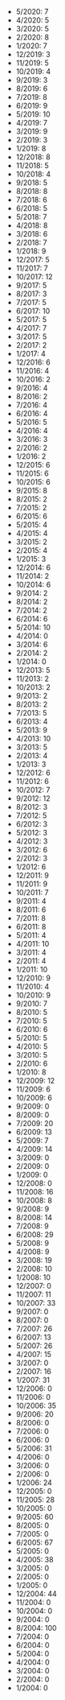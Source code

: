 *  5/2020: 7
*  4/2020: 5
*  3/2020: 5
*  2/2020: 8
*  1/2020: 7
*  12/2019: 3
*  11/2019: 5
*  10/2019: 4
*  9/2019: 3
*  8/2019: 6
*  7/2019: 8
*  6/2019: 9
*  5/2019: 10
*  4/2019: 7
*  3/2019: 9
*  2/2019: 3
*  1/2019: 8
*  12/2018: 8
*  11/2018: 5
*  10/2018: 4
*  9/2018: 5
*  8/2018: 8
*  7/2018: 6
*  6/2018: 5
*  5/2018: 7
*  4/2018: 8
*  3/2018: 6
*  2/2018: 7
*  1/2018: 9
*  12/2017: 5
*  11/2017: 7
*  10/2017: 12
*  9/2017: 5
*  8/2017: 3
*  7/2017: 5
*  6/2017: 10
*  5/2017: 5
*  4/2017: 7
*  3/2017: 5
*  2/2017: 2
*  1/2017: 4
*  12/2016: 6
*  11/2016: 4
*  10/2016: 2
*  9/2016: 4
*  8/2016: 2
*  7/2016: 4
*  6/2016: 4
*  5/2016: 5
*  4/2016: 4
*  3/2016: 3
*  2/2016: 2
*  1/2016: 2
*  12/2015: 6
*  11/2015: 6
*  10/2015: 6
*  9/2015: 8
*  8/2015: 2
*  7/2015: 2
*  6/2015: 6
*  5/2015: 4
*  4/2015: 4
*  3/2015: 2
*  2/2015: 4
*  1/2015: 3
*  12/2014: 6
*  11/2014: 2
*  10/2014: 6
*  9/2014: 2
*  8/2014: 2
*  7/2014: 2
*  6/2014: 6
*  5/2014: 10
*  4/2014: 0
*  3/2014: 6
*  2/2014: 2
*  1/2014: 0
*  12/2013: 5
*  11/2013: 2
*  10/2013: 2
*  9/2013: 2
*  8/2013: 2
*  7/2013: 5
*  6/2013: 4
*  5/2013: 9
*  4/2013: 10
*  3/2013: 5
*  2/2013: 4
*  1/2013: 3
*  12/2012: 6
*  11/2012: 6
*  10/2012: 7
*  9/2012: 12
*  8/2012: 3
*  7/2012: 5
*  6/2012: 3
*  5/2012: 3
*  4/2012: 3
*  3/2012: 6
*  2/2012: 3
*  1/2012: 6
*  12/2011: 9
*  11/2011: 9
*  10/2011: 7
*  9/2011: 4
*  8/2011: 6
*  7/2011: 8
*  6/2011: 8
*  5/2011: 4
*  4/2011: 10
*  3/2011: 4
*  2/2011: 4
*  1/2011: 10
*  12/2010: 9
*  11/2010: 4
*  10/2010: 9
*  9/2010: 7
*  8/2010: 5
*  7/2010: 5
*  6/2010: 6
*  5/2010: 5
*  4/2010: 5
*  3/2010: 5
*  2/2010: 6
*  1/2010: 8
*  12/2009: 12
*  11/2009: 6
*  10/2009: 6
*  9/2009: 0
*  8/2009: 0
*  7/2009: 20
*  6/2009: 13
*  5/2009: 7
*  4/2009: 14
*  3/2009: 0
*  2/2009: 0
*  1/2009: 0
*  12/2008: 0
*  11/2008: 16
*  10/2008: 8
*  9/2008: 9
*  8/2008: 14
*  7/2008: 9
*  6/2008: 29
*  5/2008: 9
*  4/2008: 9
*  3/2008: 19
*  2/2008: 10
*  1/2008: 10
*  12/2007: 0
*  11/2007: 11
*  10/2007: 33
*  9/2007: 0
*  8/2007: 0
*  7/2007: 26
*  6/2007: 13
*  5/2007: 26
*  4/2007: 15
*  3/2007: 0
*  2/2007: 16
*  1/2007: 31
*  12/2006: 0
*  11/2006: 0
*  10/2006: 35
*  9/2006: 20
*  8/2006: 0
*  7/2006: 0
*  6/2006: 0
*  5/2006: 31
*  4/2006: 0
*  3/2006: 0
*  2/2006: 0
*  1/2006: 24
*  12/2005: 0
*  11/2005: 28
*  10/2005: 0
*  9/2005: 60
*  8/2005: 0
*  7/2005: 0
*  6/2005: 67
*  5/2005: 0
*  4/2005: 38
*  3/2005: 0
*  2/2005: 0
*  1/2005: 0
*  12/2004: 44
*  11/2004: 0
*  10/2004: 0
*  9/2004: 0
*  8/2004: 100
*  7/2004: 0
*  6/2004: 0
*  5/2004: 0
*  4/2004: 0
*  3/2004: 0
*  2/2004: 0
*  1/2004: 0